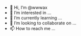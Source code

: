 - 👋 Hi, I’m @wwwax
- 👀 I’m interested in ...
- 🌱 I’m currently learning ...
- 💞️ I’m looking to collaborate on ...
- 📫 How to reach me ...

<!---
wwwax/wwwax is a ✨ special ✨ repository because its `README.md` (this file) appears on your GitHub profile.
You can click the Preview link to take a look at your changes.
--->
